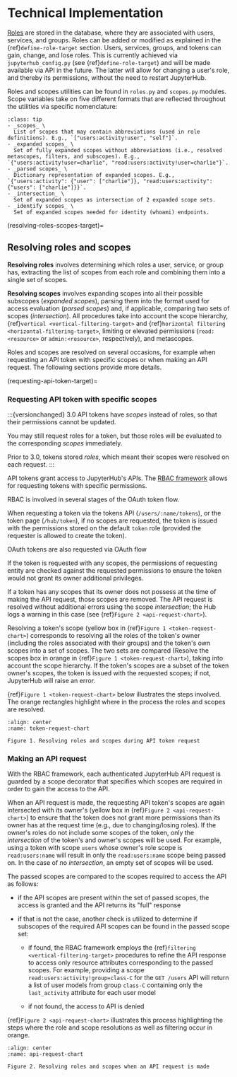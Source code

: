 # Technical Implementation

[Roles](roles) are stored in the database, where they are associated with users, services, and groups. Roles can be added or modified as explained in the {ref}`define-role-target` section. Users, services, groups, and tokens can gain, change, and lose roles. This is currently achieved via `jupyterhub_config.py` (see {ref}`define-role-target`) and will be made available via API in the future. The latter will allow for changing a user's role, and thereby its permissions, without the need to restart JupyterHub.

Roles and scopes utilities can be found in `roles.py` and `scopes.py` modules. Scope variables take on five different formats that are reflected throughout the utilities via specific nomenclature:

```{admonition} **Scope variable nomenclature**
:class: tip
- _scopes_ \
  List of scopes that may contain abbreviations (used in role definitions). E.g., `["users:activity!user", "self"]`.
- _expanded scopes_ \
  Set of fully expanded scopes without abbreviations (i.e., resolved metascopes, filters, and subscopes). E.g., `{"users:activity!user=charlie", "read:users:activity!user=charlie"}`.
- _parsed scopes_ \
  Dictionary representation of expanded scopes. E.g., `{"users:activity": {"user": ["charlie"]}, "read:users:activity": {"users": ["charlie"]}}`.
- _intersection_ \
  Set of expanded scopes as intersection of 2 expanded scope sets.
- _identify scopes_ \
  Set of expanded scopes needed for identity (whoami) endpoints.
```

(resolving-roles-scopes-target)=

## Resolving roles and scopes

**Resolving roles** involves determining which roles a user, service, or group has, extracting the list of scopes from each role and combining them into a single set of scopes.

**Resolving scopes** involves expanding scopes into all their possible subscopes (_expanded scopes_), parsing them into the format used for access evaluation (_parsed scopes_) and, if applicable, comparing two sets of scopes (_intersection_). All procedures take into account the scope hierarchy, {ref}`vertical <vertical-filtering-target>` and {ref}`horizontal filtering <horizontal-filtering-target>`, limiting or elevated permissions (`read:<resource>` or `admin:<resource>`, respectively), and metascopes.

Roles and scopes are resolved on several occasions, for example when requesting an API token with specific scopes or when making an API request. The following sections provide more details.

(requesting-api-token-target)=

### Requesting API token with specific scopes

:::{versionchanged} 3.0
API tokens have _scopes_ instead of roles,
so that their permissions cannot be updated.

You may still request roles for a token,
but those roles will be evaluated to the corresponding _scopes_ immediately.

Prior to 3.0, tokens stored _roles_,
which meant their scopes were resolved on each request.
:::

API tokens grant access to JupyterHub's APIs. The [RBAC framework](https://jupyterhub.readthedocs.io/en/stable/rbac/upgrade.html) allows for requesting tokens with specific permissions.

RBAC is involved in several stages of the OAuth token flow.

When requesting a token via the tokens API (`/users/:name/tokens`), or the token page (`/hub/token`),
if no scopes are requested, the token is issued with the permissions stored on the default `token` role
(provided the requester is allowed to create the token).

OAuth tokens are also requested via OAuth flow

If the token is requested with any scopes, the permissions of requesting entity are checked against the requested permissions to ensure the token would not grant its owner additional privileges.

If a token has any scopes that its owner does not possess
at the time of making the API request, those scopes are removed.
The API request is resolved without additional errors using the scope _intersection_;
the Hub logs a warning in this case (see {ref}`Figure 2 <api-request-chart>`).

Resolving a token's scope (yellow box in {ref}`Figure 1 <token-request-chart>`) corresponds to resolving all the roles of the token's owner (including the roles associated with their groups) and the token's own scopes into a set of scopes. The two sets are compared (Resolve the scopes box in orange in {ref}`Figure 1 <token-request-chart>`), taking into account the scope hierarchy.
If the token's scopes are a subset of the token owner's scopes, the token is issued with the requested scopes; if not, JupyterHub will raise an error.

{ref}`Figure 1 <token-request-chart>` below illustrates the steps involved. The orange rectangles highlight where in the process the roles and scopes are resolved.

```{figure} ../images/rbac-token-request-chart.png
:align: center
:name: token-request-chart

Figure 1. Resolving roles and scopes during API token request
```

### Making an API request

With the RBAC framework, each authenticated JupyterHub API request is guarded by a scope decorator that specifies which scopes are required in order to gain the access to the API.

When an API request is made, the requesting API token's scopes are again intersected with its owner's (yellow box in {ref}`Figure 2 <api-request-chart>`) to ensure that the token does not grant more permissions than its owner has at the request time (e.g., due to changing/losing roles).
If the owner's roles do not include some scopes of the token, only the _intersection_ of the token's and owner's scopes will be used. For example, using a token with scope `users` whose owner's role scope is `read:users:name` will result in only the `read:users:name` scope being passed on. In the case of no _intersection_, an empty set of scopes will be used.

The passed scopes are compared to the scopes required to access the API as follows:

- if the API scopes are present within the set of passed scopes, the access is granted and the API returns its "full" response

- if that is not the case, another check is utilized to determine if subscopes of the required API scopes can be found in the passed scope set:

  - if found, the RBAC framework employs the {ref}`filtering <vertical-filtering-target>` procedures to refine the API response to access only resource attributes corresponding to the passed scopes. For example, providing a scope `read:users:activity!group=class-C` for the `GET /users` API will return a list of user models from group `class-C` containing only the `last_activity` attribute for each user model

  - if not found, the access to API is denied

{ref}`Figure 2 <api-request-chart>` illustrates this process highlighting the steps where the role and scope resolutions as well as filtering occur in orange.

```{figure} ../images/rbac-api-request-chart.png
:align: center
:name: api-request-chart

Figure 2. Resolving roles and scopes when an API request is made
```
